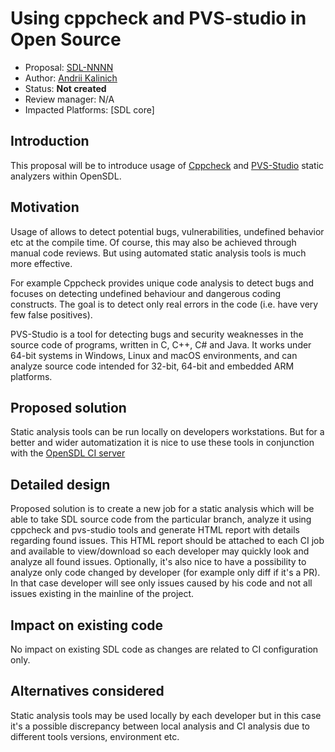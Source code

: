 # Using cppcheck and PVS-studio in Open Source

* Proposal: [SDL-NNNN](NNNN-pvs-cppcheck-usage.md)
* Author: [Andrii Kalinich](https://github.com/AKalinich-Luxoft)
* Status: **Not created**
* Review manager: N/A
* Impacted Platforms: [SDL core]

## Introduction

This proposal will be to introduce usage of [Cppcheck](https://sourceforge.net/p/cppcheck/wiki/Home) and [PVS-Studio](https://www.viva64.com/en/pvs-studio) static analyzers within OpenSDL.

## Motivation

Usage of allows to detect potential bugs, vulnerabilities, undefined behavior etc at the compile time. Of course, this may also be achieved through manual code reviews. But using automated static analysis tools is much more effective.

For example Cppcheck provides unique code analysis to detect bugs and focuses on detecting undefined behaviour and dangerous coding constructs. The goal is to detect only real errors in the code (i.e. have very few false positives).

PVS-Studio is a tool for detecting bugs and security weaknesses in the source code of programs, written in C, C++, C# and Java. It works under 64-bit systems in Windows, Linux and macOS environments, and can analyze source code intended for 32-bit, 64-bit and embedded ARM platforms.

## Proposed solution

Static analysis tools can be run locally on developers workstations. But for a better and wider automatization it is nice to use these tools in conjunction with the [OpenSDL CI server](http://opensdl-jenkins.luxoft.com:8080/)

## Detailed design

Proposed solution is to create a new job for a static analysis which will be able to take SDL source code from the particular branch, analyze it using cppcheck and pvs-studio tools and generate HTML report with details regarding found issues. This HTML report should be attached to each CI job and available to view/download so each developer may quickly look and analyze all found issues.
Optionally, it's also nice to have a possibility to analyze only code changed by developer (for example only diff if it's a PR). In that case developer will see only issues caused by his code and not all issues existing in the mainline of the project.

## Impact on existing code

No impact on existing SDL code as changes are related to CI configuration only.

## Alternatives considered

Static analysis tools may be used locally by each developer but in this case it's a possible discrepancy between local analysis and CI analysis due to different tools versions, environment etc.
